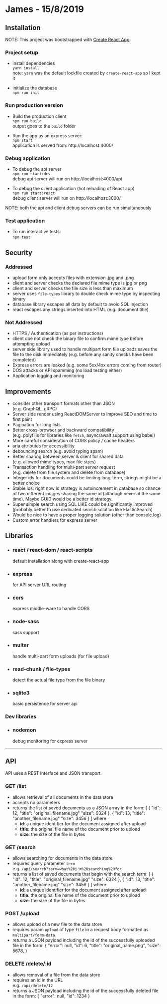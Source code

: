 # James - 15/8/2019
## Installation

NOTE: This project was bootstrapped with [Create React App](https://github.com/facebook/create-react-app).

### Project setup

* install dependencies  
  `yarn install`  
  note: `yarn` was the default lockfile created by `create-react-app` so I kept it

* initialize the database  
  `npm run init`

### Run production version

* Build the production client  
  `npm run build`  
  output goes to the `build` folder

* Run the app as an express server:  
  `npm start`  
  application is served from: http://localhost:4000/

### Debug application

* To debug the api server  
  `npm run start:dev`  
  debug api server will run on http://localhost:4000/api

* To debug the client application (hot reloading of React app)  
  `npm run start:react`  
  debug client server will run on http://localhost:3000/

NOTE: both the api and client debug servers can be run simultaneously

### Test application

* To run interactive tests:  
  `npm test`

## Security

### Addressed

* upload form only accepts files with extension .jpg and .png
* client and server checks the declared file mime type is jpg or png
* client and server checks the file size is less than maximum
* server uses `file-types` library to double check mime type by inspecting binary
* database library escapes all data by default to avoid SQL injection
* react escapes any strings inserted into HTML (e.g. document title)

### Not Addressed

* HTTPS / Authentication (as per instructions)
* client doe not check the binary file to confirm mime type before attempting upload
* server side library used to handle multipart form file uploads saves the
  file to the disk immediately
  (e.g. before any sanity checks have been completed)
* Express errors are leaked (e.g. some 5xx/4xx errors coming from router)
* DOS attacks or API spamming (no load testing either)
* Application logging and monitoring

## Improvements

* consider other transport formats other than JSON  
  (e.g. GraphQL, gRPC)
* Server side render using ReactDOMServer to improve SEO and time to first paint
* Pagination for long lists
* Better cross-browser and backward compatibility  
  (e.g. polyfills for libraries like `fetch`, async/await support using babel)
* More careful consideration of CORS policy / cache headers
* aria attributes for accessibility
* debouncing search (e.g. avoid typing spam)
* Better sharing between server & client for shared data  
  (e.g. allowed mime types, max file sizes)
* Transaction handling for multi-part server request  
  (e.g. delete from file system and delete from database)
* Integer ids for documents could be limiting long-term, strings might be a better choice
* Stable ids: right now id strategy is autoincrement in database so chance of two different images sharing the same id (although never at the same time). Maybe GUID would be a better id strategy.
* Super simple search using SQL LIKE could be significantly improved  
  (probably better to use dedicated search solution like ElasticSearch)
* Would be nice to have a proper logging solution (other than console.log)
* Custom error handlers for express server

## Libraries

* ### react / react-dom / react-scripts
  default installation along with create-react-app
* ### express
  for API server URL routing
* ### cors
  express middle-ware to handle CORS
* ### node-sass
  sass support
* ### multer
  handle multi-part form uploads (for file upload)
* ### read-chunk / file-types  
  detect the actual file type from the file binary
* ### sqlite3
  basic persistence for server api

### Dev libraries

* ### nodemon
  debug monitoring for express server

---

## API

API uses a REST interface and JSON transport.

### GET /list
- allows retrieval of all documents in the data store
- accepts no parameters
- returns the list of saved documents as a JSON array in the form:
        [
            {
                "id": 12,
                "title": "original_filename.jpg"
                "size": 6324
            },
            {
                "id": 13,
                "title": "another_filename.jpg"
                "size": 3456
            }
        ]
    where
    - **id**: a unique identifier for the document assigned after upload
    - **title**: the original file name of the document prior to upload
    - **size**: the size of the file in bytes

### GET /search
- allows searching for documents in the data store
- requires query parameter `term`  
  e.g. `/api/search?term=what%20i'm%20searching%20for`
- returns a list of saved documents that begin with the search term:
        [
            {
                "id": 12,
                "title": "original_filename.jpg"
                "size": 6324
            },
            {
                "id": 13,
                "title": "another_filename.jpg"
                "size": 3456
            }
        ]
    where
    - **id**: a unique identifier for the document assigned after upload
    - **title**: the original file name of the document prior to upload
    - **size**: the size of the file in bytes

### POST /upload
- allows upload of a new file to the data store
- requires param `upload` of type `file` in a request body formatted as `multipart/form-data`
- returns a JSON payload including the id of the successfully uploaded file in the form:
        {
            "error": null,
            "id": 6,
            "title": "original_name.png",
            "size": 5678,
        }

### DELETE /delete/:id
- allows removal of a file from the data store
- requires an id in the URL  
  e.g. `/api/delete/12`
- returns a JSON payload including the id of the successfully deleted file in the form:
      {
          "error": null,
          "id": 1234
      }
